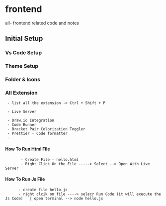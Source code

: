 # frontend
all- frontend related code and notes


## Initial Setup 

### Vs Code Setup


### Theme Setup



### Folder & Icons



### All Extension 

     - list all the extension -> Ctrl + Shift + P

     - Live Server

     - Draw.io Integration
     - Code Runner
     - Bracket Pair Colorization Toggler
     - Prettier - Code formatter
     - 


#### How To Run Html File

           - Create File - hello.html  
           - Right Click On the File -----> Select --> Open With Live Server



#### How To Run Js File 

          - create file hello.js
          - right clcik on file ----> selecr Run Code (it will execute the Js Code)   | open terminal --> node hello.js 


          
          


